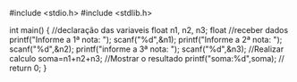 #include <stdio.h>
#include <stdlib.h>

int main()
{
    //declaração das variaveis
    float n1, n2, n3;
    float 
    //receber dados
    printf("Informe a 1ª nota: ");
    scanf("%d",&n1);
    printf("Informe a 2ª nota: ");
    scanf("%d",&n2);
    printf("informe a 3ª nota: ");
    scanf("%d",&n3);
    //Realizar calculo
    soma=n1+n2+n3;
    //Mostrar o resultado
    printf("soma:%d",soma);
    //
    return 0;
}
